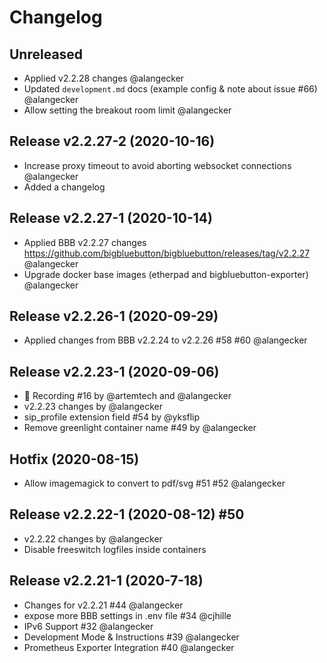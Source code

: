 # Changelog

## Unreleased
- Applied v2.2.28 changes @alangecker
- Updated `development.md` docs (example config & note about issue #66) @alangecker
- Allow setting the breakout room limit @alangecker

## Release v2.2.27-2 (2020-10-16)
- Increase proxy timeout to avoid aborting websocket connections @alangecker
- Added a changelog

## Release v2.2.27-1 (2020-10-14)
- Applied BBB v2.2.27 changes https://github.com/bigbluebutton/bigbluebutton/releases/tag/v2.2.27 @alangecker
- Upgrade docker base images (etherpad and bigbluebutton-exporter) @alangecker

## Release v2.2.26-1 (2020-09-29)
- Applied changes from BBB v2.2.24 to v2.2.26 #58 #60 @alangecker

## Release v2.2.23-1 (2020-09-06)
- :tada: Recording #16 by @artemtech and @alangecker 
- v2.2.23 changes by @alangecker 
- sip_profile extension field #54 by @yksflip
- Remove greenlight container name #49 by @alangecker 

## Hotfix (2020-08-15)
- Allow imagemagick to convert to pdf/svg #51 #52 @alangecker

## Release v2.2.22-1 (2020-08-12) #50
- v2.2.22 changes by @alangecker 
- Disable freeswitch logfiles inside containers

## Release v2.2.21-1 (2020-7-18)
- Changes for v2.2.21 #44 @alangecker
- expose more BBB settings in .env file #34 @cjhille
- IPv6 Support #32 @alangecker
- Development Mode & Instructions #39 @alangecker
- Prometheus Exporter Integration #40 @alangecker

